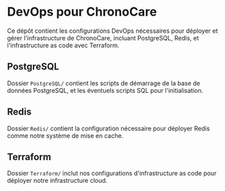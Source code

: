 # DevOps pour ChronoCare

Ce dépôt contient les configurations DevOps nécessaires pour déployer et gérer l'infrastructure de ChronoCare, incluant PostgreSQL, Redis, et l'infrastructure as code avec Terraform.

## PostgreSQL

Dossier `PostgreSQL/` contient les scripts de démarrage de la base de données PostgreSQL, et les éventuels scripts SQL pour l'initialisation.

## Redis

Dossier `Redis/` contient la configuration nécessaire pour déployer Redis comme notre système de mise en cache.

## Terraform

Dossier `Terraform/` inclut nos configurations d'infrastructure as code pour déployer notre infrastructure cloud.
